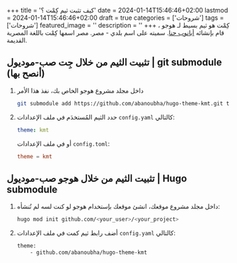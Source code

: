 +++
title = 'كيف تثبت ثيم كِمْت ؟'
date = 2024-01-14T15:46:46+02:00
lastmod = 2024-01-14T15:46:46+02:00
draft = true
categories = ['شروحات']
tags = ['شروحات']
featured_image = ''
description = ''
+++
كِمْت هو ثيم بسيط لـ هوجو ، قام بإنشائه [أبانوب حنا](https://fb.me/AbanoubHannaDotCom). سميته على اسم بلدي - مصر. مصر اسمها كِمْت باللغة المصرية القديمة.

## تثبيت الثيم من خلال جِت صب-موديول | git submodule (أنصح بها)

1. داخل مجلد مشروع هوجو الخاص بك، نفذ هذا الأمر

    ```sh
    git submodule add https://github.com/abanoubha/hugo-theme-kmt.git themes/kmt
    ```

2. حدد الثيم المُستخدَم في ملف الإعدادات `config.yaml` كالتالي:

    ```yaml
    theme: kmt
    ```

    أو في ملف الإعدادات `config.toml`:

    ```toml
    theme = kmt
    ```

## تثبيت الثيم من خلال هوجو صب-موديول | Hugo submodule

1. داخل مجلد مشروع موقعك، انشئ موقعك بإستخدام هوجو لو كنت لسه لم تُنشأه:

    ```sh
    hugo mod init github.com/<your_user>/<your_project>
    ```

2. أضف رابط ثيم كمت في ملف الإعدادات `config.yaml` كالتالي:

    ```sh
    theme:
        - github.com/abanoubha/hugo-theme-kmt
    ```
